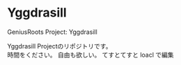 # Yggdrasill
GeniusRoots Project: Yggdrasill

Yggdrasill Projectのリポジトリです。  
時間をください。
自由も欲しい。
てすとてすと
loacl で編集
